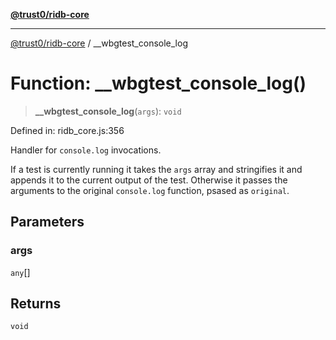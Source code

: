 [**@trust0/ridb-core**](../README.md)

***

[@trust0/ridb-core](../README.md) / \_\_wbgtest\_console\_log

# Function: \_\_wbgtest\_console\_log()

> **\_\_wbgtest\_console\_log**(`args`): `void`

Defined in: ridb\_core.js:356

Handler for `console.log` invocations.

If a test is currently running it takes the `args` array and stringifies
it and appends it to the current output of the test. Otherwise it passes
the arguments to the original `console.log` function, psased as
`original`.

## Parameters

### args

`any`[]

## Returns

`void`
